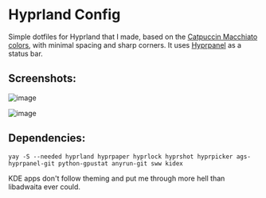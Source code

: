 # Hyprland Config
Simple dotfiles for Hyprland that I made, based on the [Catpuccin Macchiato colors](https://catppuccin.com/palette/), with minimal spacing and sharp corners. It uses [Hyprpanel](https://github.com/Jas-SinghFSU/HyprPanel) as a status bar.

## Screenshots:
![image](https://github.com/user-attachments/assets/cd81d585-39cd-49de-bcce-c535e59f95b6)


![image](https://github.com/user-attachments/assets/3dfbd818-f63f-4e90-b4df-1776a0073423)



## Dependencies:

```
yay -S --needed hyprland hyprpaper hyprlock hyprshot hyprpicker ags-hyprpanel-git python-gpustat anyrun-git sww kidex
```

KDE apps don't follow theming and put me through more hell than libadwaita ever could. 
